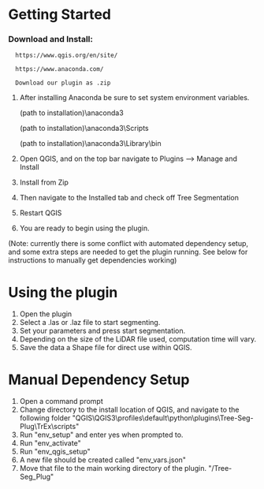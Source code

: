 # Getting Started

<h3> Download and Install:</h3>

      https://www.qgis.org/en/site/

      https://www.anaconda.com/

      Download our plugin as .zip

1. After installing Anaconda be sure to set system environment variables.

    (path to installation)\anaconda3

    (path to installation)\anaconda3\Scripts

    (path to installation)\anaconda3\Library\bin



2. Open QGIS, and on the top bar navigate to Plugins --> Manage and Install

3. Install from Zip

4. Then navigate to the Installed tab and check off Tree Segmentation

5. Restart QGIS

6. You are ready to begin using the plugin.

(Note: currently there is some conflict with automated dependency setup, and some extra steps are needed to get the plugin running. See below for instructions to manually get dependencies working)

# Using the plugin

1. Open the plugin
2. Select a .las or .laz file to start segmenting.
3. Set your parameters and press start segmentation.
4. Depending on the size of the LiDAR file used, computation time will vary.
5. Save the data a Shape file for direct use within QGIS.


# Manual Dependency Setup
1. Open a command prompt
2. Change directory to the install location of QGIS, and navigate to the following folder "QGIS\QGIS3\profiles\default\python\plugins\Tree-Seg-Plug\TrEx\scripts"
3. Run "env_setup" and enter yes when prompted to.
4. Run "env_activate"
5. Run "env_qgis_setup"
6. A new file should be created called "env_vars.json"
7. Move that file to the main working directory of the plugin. "/Tree-Seg_Plug"
